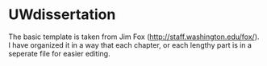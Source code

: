 # UWdissertation

The basic template is taken from Jim Fox (http://staff.washington.edu/fox/). I have organized it in a way that each chapter, or each lengthy part is in a seperate file for easier editing.